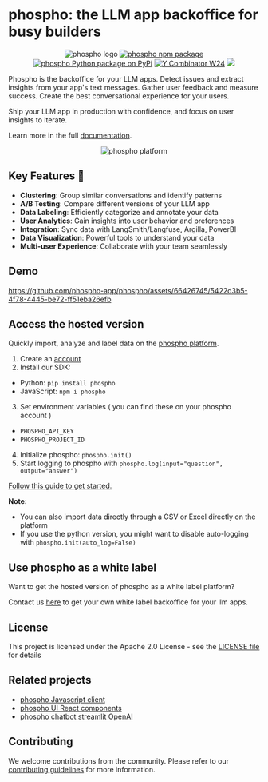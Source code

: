 # phospho: the LLM app backoffice for busy builders

<div align="center">
<img src="./platform/public/image/phospho-banner.png" alt="phospho logo">
<a href="https://www.npmjs.com/package/phospho"><img src="https://img.shields.io/npm/v/phospho?style=flat-square&label=npm+phospho" alt="phospho npm package"></a>
<a href="https://pypi.python.org/pypi/phospho"><img src="https://img.shields.io/pypi/v/phospho?style=flat-square&label=pypi+phospho" alt="phospho Python package on PyPi"></a>
<a href="https://www.ycombinator.com/companies/phospho"><img src="https://img.shields.io/badge/Y%20Combinator-W24-orange?style=flat-square" alt="Y Combinator W24"></a>
<a href="https://pypi.org/project/phospho/" target="_blank"><img src="https://img.shields.io/pypi/dm/phospho"></a>
</div>

Phospho is the backoffice for your LLM apps. Detect issues and extract insights from your app's text messages. Gather user feedback and measure success. Create the best conversational experience for your users.

Ship your LLM app in production with confidence, and focus on user insights to iterate.

Learn more in the full [documentation](https://docs.phospho.ai/welcome).

<div align="center">
<img src="./clustering-demo.gif" alt="phospho platform">
</div>

## Key Features 🚀

- **Clustering**: Group similar conversations and identify patterns
- **A/B Testing**: Compare different versions of your LLM app
- **Data Labeling**: Efficiently categorize and annotate your data
- **User Analytics**: Gain insights into user behavior and preferences
- **Integration**: Sync data with LangSmith/Langfuse, Argilla, PowerBI
- **Data Visualization**: Powerful tools to understand your data
- **Multi-user Experience**: Collaborate with your team seamlessly

## Demo

https://github.com/phospho-app/phospho/assets/66426745/5422d3b5-4f78-4445-be72-ff51eba26efb

## Access the hosted version

Quickly import, analyze and label data on the [phospho platform](https://phospho.ai).

1. Create an [account](https://phospho.ai)
2. Install our SDK:

- Python: `pip install phospho`
- JavaScript: `npm i phospho`

3. Set environment variables ( you can find these on your phospho account )

- `PHOSPHO_API_KEY`
- `PHOSPHO_PROJECT_ID`

4. Initialize phospho: `phospho.init()`
5. Start logging to phospho with `phospho.log(input="question", output="answer")`

[Follow this guide to get started.](https://docs.phospho.ai/getting-started)

**Note:**

- You can also import data directly through a CSV or Excel directly on the platform
- If you use the python version, you might want to disable auto-logging with `phospho.init(auto_log=False)`

## Use phospho as a white label

Want to get the hosted version of phospho as a white label platform?

Contact us [here](mailto:contact@phospho.ai?subject=[GitHub]%20phospho%20white%label) to get your own white label backoffice for your llm apps.

## License

This project is licensed under the Apache 2.0 License - see the [LICENSE file](./LICENCE) for details

## Related projects

- [phospho Javascript client](https://github.com/phospho-app/phosphojs)
- [phospho UI React components](https://github.com/phospho-app/phospho-ui-react)
- [phospho chatbot streamlit OpenAI](https://github.com/phospho-app/template-chatbot-streamlit-openai)

## Contributing

We welcome contributions from the community. Please refer to our [contributing guidelines](./CONTRIBUTE.md) for more information.
